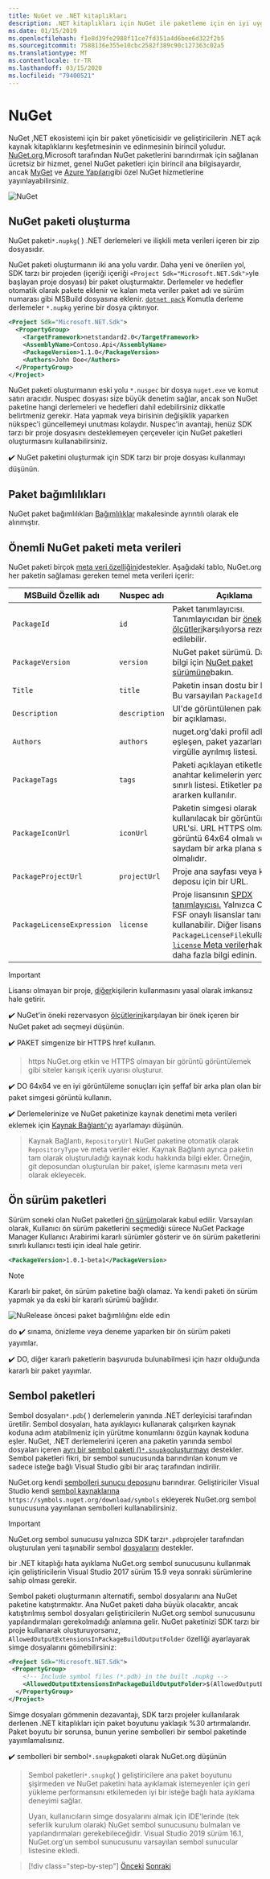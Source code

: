 ```yaml
---
title: NuGet ve .NET kitaplıkları
description: .NET kitaplıkları için NuGet ile paketleme için en iyi uygulama önerileri.
ms.date: 01/15/2019
ms.openlocfilehash: f1e8d39fe2988f11ce7fd351a4d6bee6d322f2b5
ms.sourcegitcommit: 7588136e355e10cbc2582f389c90c127363c02a5
ms.translationtype: MT
ms.contentlocale: tr-TR
ms.lasthandoff: 03/15/2020
ms.locfileid: "79400521"
---
```

# <a name="nuget"></a>NuGet

NuGet ,NET ekosistemi için bir paket yöneticisidir ve geliştiricilerin .NET açık kaynak kitaplıklarını keşfetmesinin ve edinmesinin birincil yoludur. [NuGet.org,](https://www.nuget.org/)Microsoft tarafından NuGet paketlerini barındırmak için sağlanan ücretsiz bir hizmet, genel NuGet paketleri için birincil ana bilgisayardır, ancak [MyGet](https://www.myget.org/) ve [Azure Yapıları](https://azure.microsoft.com/services/devops/artifacts/)gibi özel NuGet hizmetlerine yayınlayabilirsiniz.

![NuGet](./media/nuget/nuget-logo.png "NuGet")

## <a name="create-a-nuget-package"></a>NuGet paketi oluşturma

NuGet paketi`*.nupkg`( ) .NET derlemeleri ve ilişkili meta verileri içeren bir zip dosyasıdır.

NuGet paketi oluşturmanın iki ana yolu vardır. Daha yeni ve önerilen yol, SDK tarzı bir projeden (içeriği içeriği `<Project Sdk="Microsoft.NET.Sdk">`yle başlayan proje dosyası) bir paket oluşturmaktır. Derlemeler ve hedefler otomatik olarak pakete eklenir ve kalan meta veriler paket adı ve sürüm numarası gibi MSBuild dosyasına eklenir. [`dotnet pack`](../../core/tools/dotnet-pack.md) Komutla derleme derlemeler `*.nupkg` yerine bir dosya çıktırıyor.

```xml
<Project Sdk="Microsoft.NET.Sdk">
  <PropertyGroup>
    <TargetFramework>netstandard2.0</TargetFramework>
    <AssemblyName>Contoso.Api</AssemblyName>
    <PackageVersion>1.1.0</PackageVersion>
    <Authors>John Doe</Authors>
  </PropertyGroup>
</Project>
```

NuGet paketi oluşturmanın eski yolu `*.nuspec` bir dosya `nuget.exe` ve komut satırı aracıdır. Nuspec dosyası size büyük denetim sağlar, ancak son NuGet paketine hangi derlemeleri ve hedefleri dahil edebilirsiniz dikkatle belirtmeniz gerekir. Hata yapmak veya birisinin değişiklik yaparken nükspec'i güncellemeyi unutması kolaydır. Nuspec'in avantajı, henüz SDK tarzı bir proje dosyasını desteklemeyen çerçeveler için NuGet paketleri oluşturmasını kullanabilirsiniz.

✔️ NuGet paketini oluşturmak için SDK tarzı bir proje dosyası kullanmayı düşünün.

## <a name="package-dependencies"></a>Paket bağımlılıkları

NuGet paket bağımlılıkları [Bağımlılıklar](./dependencies.md) makalesinde ayrıntılı olarak ele alınmıştır.

## <a name="important-nuget-package-metadata"></a>Önemli NuGet paketi meta verileri

NuGet paketi birçok [meta veri özelliğini](/nuget/reference/nuspec)destekler. Aşağıdaki tablo, NuGet.org her paketin sağlaması gereken temel meta verileri içerir:

| MSBuild Özellik adı              | Nuspec adı              | Açıklama  |
| ---------------------------------- | ------------------------ | ------------ |
| `PackageId`                        | `id`                       | Paket tanımlayıcısı. Tanımlayıcıdan bir [önek, ölçütleri](/nuget/reference/id-prefix-reservation)karşılıyorsa rezerve edilebilir. |
| `PackageVersion`                   | `version`                  | NuGet paket sürümü. Daha fazla bilgi için [NuGet paket sürümüne](./versioning.md#nuget-package-version)bakın.             |
| `Title`                            | `title`                    | Paketin insan dostu bir başlığı. Bu varsayılan `PackageId`.             |
| `Description`                      | `description`              | UI'de görüntülenen paketin uzun bir açıklaması.             |
| `Authors`                          | `authors`                  | nuget.org'daki profil adlarıyla eşleşen, paket yazarlarının virgülle ayrılmış listesi.             |
| `PackageTags`                      | `tags`                     | Paketi açıklayan etiketlerin ve anahtar kelimelerin yerdeki sınırlı listesi. Etiketler paketleri ararken kullanılır.             |
| `PackageIconUrl`                   | `iconUrl`                  | Paketin simgesi olarak kullanılacak bir görüntünün URL'si. URL HTTPS olmalı ve görüntü 64x64 olmalı ve saydam bir arka plana sahip olmalıdır.             |
| `PackageProjectUrl`                | `projectUrl`               | Proje ana sayfası veya kaynak deposu için bir URL.             |
| `PackageLicenseExpression`         | `license`                  | Proje lisansının [SPDX tanımlayıcısı.](https://spdx.org/licenses/) Yalnızca OSI ve FSF onaylı lisanslar tanımlayıcı kullanabilir. Diğer lisanslar `PackageLicenseFile`kullanmalıdır. [ `license` Meta veriler](/nuget/reference/nuspec#license)hakkında daha fazla bilgi edinin. |

> [!IMPORTANT]
> Lisansı olmayan bir proje, [diğer](https://choosealicense.com/no-permission/)kişilerin kullanmasını yasal olarak imkansız hale getirir.

✔️ NuGet'in öneki rezervasyon [ölçütlerini](/nuget/reference/id-prefix-reservation)karşılayan bir önek içeren bir NuGet paket adı seçmeyi düşünün.

✔️ PAKET simgenize bir HTTPS href kullanın.

> https NuGet.org etkin ve HTTPS olmayan bir görüntü görüntülemek gibi siteler karışık içerik uyarısı oluşturur.

✔️ DO 64x64 ve en iyi görüntüleme sonuçları için şeffaf bir arka plan olan bir paket simgesi görüntü kullanın.

✔️ Derlemelerinize ve NuGet paketinize kaynak denetimi meta verileri eklemek için [Kaynak Bağlantı'yı](./sourcelink.md) ayarlamayı düşünün.

> Kaynak Bağlantı, `RepositoryUrl` NuGet paketine otomatik olarak `RepositoryType` ve meta veriler ekler. Kaynak Bağlantı ayrıca paketin tam olarak oluşturuladığı kaynak kodu hakkında bilgi ekler. Örneğin, git deposundan oluşturulan bir paket, işleme karmasını meta veri olarak ekleyecek.

## <a name="pre-release-packages"></a>Ön sürüm paketleri

Sürüm soneki olan NuGet paketleri [ön sürüm](/nuget/create-packages/prerelease-packages)olarak kabul edilir. Varsayılan olarak, Kullanıcı ön sürüm paketlerini seçmediği sürece NuGet Package Manager Kullanıcı Arabirimi kararlı sürümler gösterir ve ön sürüm paketlerini sınırlı kullanıcı testi için ideal hale getirir.

```xml
<PackageVersion>1.0.1-beta1</PackageVersion>
```

> [!NOTE]
> Kararlı bir paket, ön sürüm paketine bağlı olamaz. Ya kendi paketi ön sürüm yapmak ya da eski bir kararlı sürümü bağlıdır.

![NuRelease öncesi paket bağımlılığını elde edin](./media/nuget/nuget-prerelease-package.png "NuRelease öncesi paket bağımlılığını elde edin")

do ✔️ sınama, önizleme veya deneme yaparken bir ön sürüm paketi yayımlar.

✔️ DO, diğer kararlı paketlerin başvuruda bulunabilmesi için hazır olduğunda kararlı bir paket yayımlar.

## <a name="symbol-packages"></a>Sembol paketleri

Sembol dosyaları`*.pdb`( ) derlemelerin yanında .NET derleyicisi tarafından üretilir. Sembol dosyaları, hata ayıklayıcı kullanarak çalışırken kaynak koduna adım atabilmeniz için yürütme konumlarını özgün kaynak koduna eşler. NuGet, .NET derlemelerini içeren ana paketin yanında sembol dosyaları içeren [ayrı bir sembol paketi ()`*.snupkg`oluşturmayı](/nuget/create-packages/symbol-packages-snupkg) destekler. Sembol paketleri fikri, bir sembol sunucusunda barındırılan konum ve sadece isteğe bağlı Visual Studio gibi bir araç tarafından indirilir.

NuGet.org kendi [sembolleri sunucu deposu](/nuget/create-packages/symbol-packages-snupkg#nugetorg-symbol-server)nu barındırar. Geliştiriciler Visual Studio kendi [sembol kaynaklarına](/visualstudio/debugger/specify-symbol-dot-pdb-and-source-files-in-the-visual-studio-debugger) `https://symbols.nuget.org/download/symbols` ekleyerek NuGet.org sembol sunucusuna yayınlanan sembolleri kullanabilirsiniz.

> [!IMPORTANT]
> NuGet.org sembol sunucusu yalnızca SDK tarzı`*.pdb`projeler tarafından oluşturulan yeni taşınabilir sembol [dosyalarını](https://github.com/dotnet/core/blob/master/Documentation/diagnostics/portable_pdb.md) destekler.
>
> bir .NET kitaplığı hata ayıklama NuGet.org sembol sunucusunu kullanmak için geliştiricilerin Visual Studio 2017 sürüm 15.9 veya sonraki sürümlerine sahip olması gerekir.

Sembol paketi oluşturmanın alternatifi, sembol dosyalarını ana NuGet paketine katıştırmaktır. Ana NuGet paketi daha büyük olacaktır, ancak katıştırılmış sembol dosyaları geliştiricilerin NuGet.org sembol sunucusunu yapılandırmaları gerekolmadığı anlamına gelir. NuGet paketinizi SDK tarzı bir proje kullanarak oluşturuyorsanız, `AllowedOutputExtensionsInPackageBuildOutputFolder` özelliği ayarlayarak simge dosyalarını gömebilirsiniz:

```xml
<Project Sdk="Microsoft.NET.Sdk">
 <PropertyGroup>
    <!-- Include symbol files (*.pdb) in the built .nupkg -->
    <AllowedOutputExtensionsInPackageBuildOutputFolder>$(AllowedOutputExtensionsInPackageBuildOutputFolder);.pdb</AllowedOutputExtensionsInPackageBuildOutputFolder>
  </PropertyGroup>
</Project>
```

Simge dosyaları gömmenin dezavantajı, SDK tarzı projeler kullanılarak derlenen .NET kitaplıkları için paket boyutunu yaklaşık %30 artırmalarıdır. Paket boyutu bir sorunsa, bunun yerine sembolleri bir sembol paketinde yayımlamalısınız.

✔️ sembolleri bir sembol`*.snupkg`paketi olarak NuGet.org düşünün

> Sembol paketleri`*.snupkg`( ) geliştiricilere ana paket boyutunu şişirmeden ve NuGet paketini hata ayıklamak istemeyenler için geri yükleme performansını etkilemeden iyi bir isteğe bağlı hata ayıklama deneyimi sağlar.
>
> Uyarı, kullanıcıların simge dosyalarını almak için IDE'lerinde (tek seferlik kurulum olarak) NuGet sembol sunucusunu bulmaları ve yapılandırmaları gerekebileceğidir. Visual Studio 2019 sürüm 16.1, NuGet.org'un sembol sunucusunu varsayılan sembol sunucular listesine ekledi.

>[!div class="step-by-step"]
>[Önceki](strong-naming.md)
>[Sonraki](dependencies.md)

